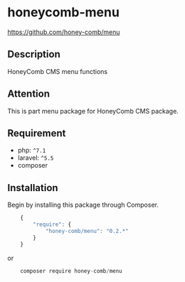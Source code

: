 # honeycomb-menu  
https://github.com/honey-comb/menu

## Description

HoneyComb CMS menu functions

## Attention

This is part menu package for HoneyComb CMS package.

## Requirement

 - php: `^7.1`
 - laravel: `^5.5`
 - composer
 
 ## Installation

Begin by installing this package through Composer.


```js
	{
	    "require": {
	        "honey-comb/menu": "0.2.*"
	    }
	}
```
or
```js
    composer require honey-comb/menu
```
